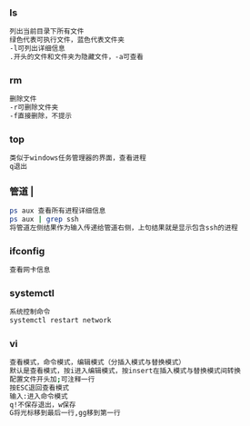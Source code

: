 ### ls 
```sh
列出当前目录下所有文件
绿色代表可执行文件，蓝色代表文件夹
-l可列出详细信息
.开头的文件和文件夹为隐藏文件，-a可查看
```
### rm
```sh
删除文件
-r可删除文件夹
-f直接删除，不提示
```
### top
```sh
类似于windows任务管理器的界面，查看进程
q退出
```
### 管道 |
```sh
ps aux 查看所有进程详细信息
ps aux | grep ssh
将管道左侧结果作为输入传递给管道右侧，上句结果就是显示包含ssh的进程
```
### ifconfig
```sh
查看网卡信息
```
### systemctl
```sh
系统控制命令
systemctl restart network
```
### vi
```sh
查看模式，命令模式，编辑模式（分插入模式与替换模式）
默认是查看模式，按i进入编辑模式，按insert在插入模式与替换模式间转换
配置文件开头加;可注释一行
按ESC退回查看模式
输入:进入命令模式
q!不保存退出，w保存
G将光标移到最后一行,gg移到第一行
```
